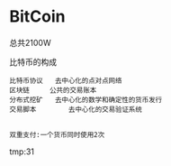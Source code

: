 # BitCoin #

总共2100W

比特币的构成

	比特币协议   去中心化的点对点网络
	区块链		公共的交易账本
	分布式挖矿	去中心化的数学和确定性的货币发行
	交易脚本		去中心化的交易验证系统


	双重支付:一个货币同时使用2次

tmp:31